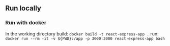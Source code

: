 ## Run locally

### Run with docker
In the working directory
build: `docker build -t react-express-app .`
run: `docker run --rm -it -v ${PWD}:/app -p 3000:3000 react-express-app bash`